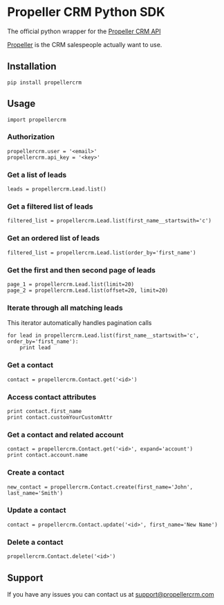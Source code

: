 # Propeller CRM Python SDK
The official python wrapper for the [Propeller CRM API](http://developers.propellercrm.com)

[Propeller](https://www.propellercrm.com) is the CRM salespeople actually want to use.

## Installation

~~~
pip install propellercrm
~~~

## Usage

~~~
import propellercrm
~~~

### Authorization

~~~
propellercrm.user = '<email>'
propellercrm.api_key = '<key>'
~~~

### Get a list of leads

~~~
leads = propellercrm.Lead.list()
~~~

### Get a filtered list of leads

~~~
filtered_list = propellercrm.Lead.list(first_name__startswith='c')
~~~

### Get an ordered list of leads

~~~
filtered_list = propellercrm.Lead.list(order_by='first_name')
~~~

### Get the first and then second page of leads

~~~
page_1 = propellercrm.Lead.list(limit=20)
page_2 = propellercrm.Lead.list(offset=20, limit=20)
~~~

### Iterate through all matching leads

This iterator automatically handles pagination calls

~~~
for lead in propellercrm.Lead.list(first_name__startswith='c', order_by='first_name'):
    print lead
~~~

### Get a contact

~~~
contact = propellercrm.Contact.get('<id>')
~~~

### Access contact attributes

~~~
print contact.first_name
print contact.customYourCustomAttr
~~~

### Get a contact and related account

~~~
contact = propellercrm.Contact.get('<id>', expand='account')
print contact.account.name
~~~

### Create a contact

~~~
new_contact = propellercrm.Contact.create(first_name='John', last_name='Smith')
~~~

### Update a contact

~~~
contact = propellercrm.Contact.update('<id>', first_name='New Name')
~~~

### Delete a contact

~~~
propellercrm.Contact.delete('<id>')
~~~

## Support

If you have any issues you can contact us at [support@propellercrm.com](mailto:support@propellercrm.com)
